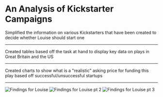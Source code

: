 # An Analysis of Kickstarter Campaigns
Simplified the information on various Kickstarters that have been created to decide whether Louise should start one

---

Created tables based off the task at hand to display key data on plays in Great Britain and the US

---

Created charts to show what is a "realistic" asking price for funding this play based off successful/unsuccessful startups

---
![Findings for Louise](https://user-images.githubusercontent.com/105184244/173734661-eb5a703c-11c7-4141-8552-7c094e08b611.png)
![Findings for Louise pt 2 ](https://user-images.githubusercontent.com/105184244/173734672-da89b807-f939-4ce3-8216-48ad80bf2dd3.png)
![Findings for Louise pt 3](https://user-images.githubusercontent.com/105184244/173734953-80746751-bb3d-42e7-bdde-842972c280e3.PNG)
